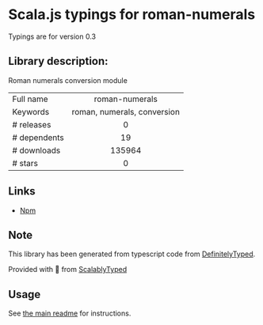
# Scala.js typings for roman-numerals

Typings are for version 0.3

## Library description:
Roman numerals conversion module

|                    |                 |
| ------------------ | :-------------: |
| Full name          | roman-numerals |
| Keywords           | roman, numerals, conversion |
| # releases         | 0 |
| # dependents       | 19 |
| # downloads        | 135964 |
| # stars            | 0 |

## Links
- [Npm](https://www.npmjs.com/package/roman-numerals)
    


## Note
This library has been generated from typescript code from [DefinitelyTyped](https://definitelytyped.org).

Provided with :purple_heart: from [ScalablyTyped](https://github.com/oyvindberg/ScalablyTyped)

## Usage
See [the main readme](../../readme.md) for instructions.



